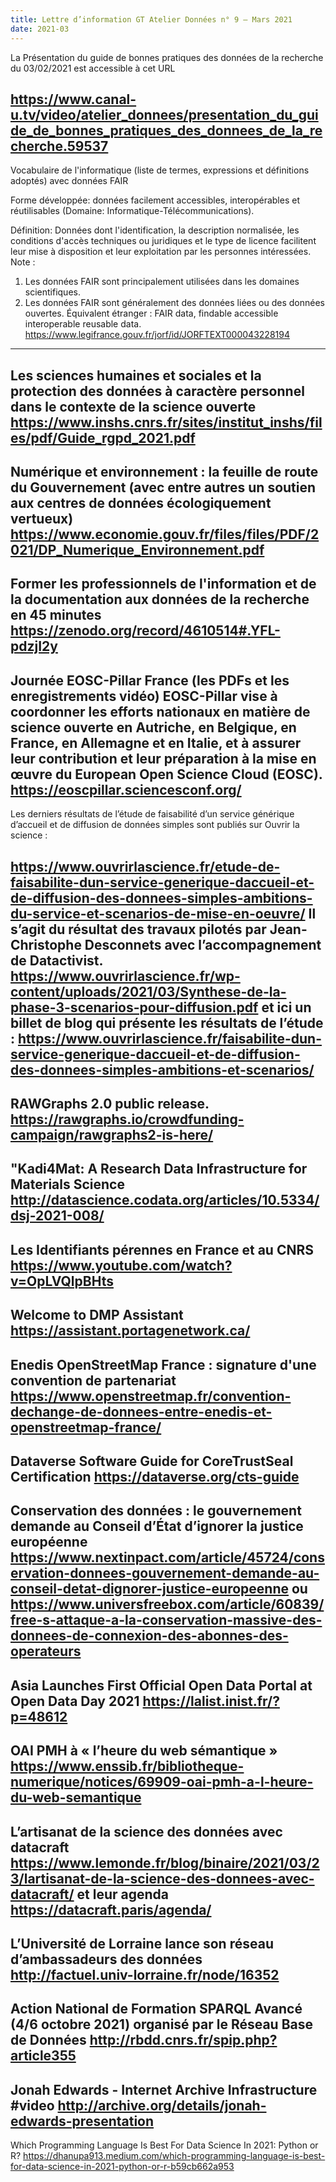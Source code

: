 ```yaml
---
title: Lettre d’information GT Atelier Données n° 9 – Mars 2021
date: 2021-03
---
```


La Présentation du guide de bonnes pratiques des données de la recherche du 03/02/2021 est accessible à cet URL

<https://www.canal-u.tv/video/atelier_donnees/presentation_du_guide_de_bonnes_pratiques_des_donnees_de_la_recherche.59537>
--------------------

Vocabulaire de l'informatique (liste de termes, expressions et définitions adoptés) avec données FAIR

Forme développée: données facilement accessibles, interopérables et réutilisables (Domaine: Informatique-Télécommunications).

Définition: Données dont l'identification, la description normalisée, les conditions d'accès techniques ou juridiques et le type de licence facilitent leur mise à disposition et leur exploitation par les personnes intéressées.
Note :
1. Les données FAIR sont principalement utilisées dans les domaines scientifiques.
2. Les données FAIR sont généralement des données liées ou des données ouvertes.
Équivalent étranger : FAIR data, findable accessible interoperable reusable data.
<https://www.legifrance.gouv.fr/jorf/id/JORFTEXT000043228194>
--------------------

Les sciences humaines et sociales et la protection des données à caractère personnel dans le contexte de la science ouverte
<https://www.inshs.cnrs.fr/sites/institut_inshs/files/pdf/Guide_rgpd_2021.pdf>
--------------------

Numérique et environnement : la feuille de route du Gouvernement (avec entre autres un soutien aux centres de données écologiquement vertueux)
<https://www.economie.gouv.fr/files/files/PDF/2021/DP_Numerique_Environnement.pdf>
--------------------

Former les professionnels de l'information et de la documentation aux données de la recherche en 45 minutes
<https://zenodo.org/record/4610514#.YFL-pdzjI2y>
--------------------

Journée EOSC-Pillar France (les PDFs et les enregistrements vidéo)
EOSC-Pillar vise à coordonner les efforts nationaux en matière de science ouverte en Autriche, en Belgique, en France, en Allemagne et en Italie, et à assurer leur contribution et leur préparation à la mise en œuvre du European Open Science Cloud (EOSC).
<https://eoscpillar.sciencesconf.org/>
--------------------

Les derniers résultats de l’étude de faisabilité d’un service générique d’accueil et de diffusion de données simples sont publiés sur Ouvrir la science :

<https://www.ouvrirlascience.fr/etude-de-faisabilite-dun-service-generique-daccueil-et-de-diffusion-des-donnees-simples-ambitions-du-service-et-scenarios-de-mise-en-oeuvre/>
Il s’agit du résultat des travaux pilotés par Jean-Christophe Desconnets avec l’accompagnement de Datactivist.
<https://www.ouvrirlascience.fr/wp-content/uploads/2021/03/Synthese-de-la-phase-3-scenarios-pour-diffusion.pdf>
et ici un billet de blog qui présente les résultats de l’étude :
<https://www.ouvrirlascience.fr/faisabilite-dun-service-generique-daccueil-et-de-diffusion-des-donnees-simples-ambitions-et-scenarios/>
--------------------

RAWGraphs 2.0 public release.
<https://rawgraphs.io/crowdfunding-campaign/rawgraphs2-is-here/>
--------------------

"Kadi4Mat: A Research Data Infrastructure for Materials Science
<http://datascience.codata.org/articles/10.5334/dsj-2021-008/>
--------------------

Les Identifiants pérennes en France et au CNRS
<https://www.youtube.com/watch?v=OpLVQlpBHts>
--------------------

Welcome to DMP Assistant
<https://assistant.portagenetwork.ca/>
--------------------

Enedis OpenStreetMap France : signature d'une convention de partenariat
<https://www.openstreetmap.fr/convention-dechange-de-donnees-entre-enedis-et-openstreetmap-france/>
--------------------

Dataverse Software Guide for CoreTrustSeal Certification
<https://dataverse.org/cts-guide>
--------------------

Conservation des données : le gouvernement demande au Conseil d’État d’ignorer la justice européenne
<https://www.nextinpact.com/article/45724/conservation-donnees-gouvernement-demande-au-conseil-detat-dignorer-justice-europeenne> ou <https://www.universfreebox.com/article/60839/free-s-attaque-a-la-conservation-massive-des-donnees-de-connexion-des-abonnes-des-operateurs>
--------------------

Asia Launches First Official Open Data Portal at Open Data Day 2021
<https://lalist.inist.fr/?p=48612>
--------------------

OAI PMH à « l’heure du web sémantique »
<https://www.enssib.fr/bibliotheque-numerique/notices/69909-oai-pmh-a-l-heure-du-web-semantique>
--------------------

L’artisanat de la science des données avec datacraft
<https://www.lemonde.fr/blog/binaire/2021/03/23/lartisanat-de-la-science-des-donnees-avec-datacraft/>
et leur agenda <https://datacraft.paris/agenda/>
--------------------

L’Université de Lorraine lance son réseau d’ambassadeurs des données
<http://factuel.univ-lorraine.fr/node/16352>
--------------------

Action National de Formation SPARQL Avancé (4/6 octobre 2021) organisé par le Réseau Base de Données
<http://rbdd.cnrs.fr/spip.php?article355>
--------------------

Jonah Edwards - Internet Archive Infrastructure #video
<http://archive.org/details/jonah-edwards-presentation>
--------------------

Which Programming Language Is Best For Data Science In 2021: Python or R?
<https://dhanupa913.medium.com/which-programming-language-is-best-for-data-science-in-2021-python-or-r-b59cb662a953>
